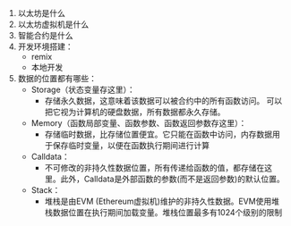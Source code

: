 1. 以太坊是什么
2. 以太坊虚拟机是什么
3. 智能合约是什么
4. 开发环境搭建：
   - remix
   - 本地开发
5. 数据的位置都有哪些：
   - Storage（状态变量存这里）：
     - 存储永久数据，这意味着该数据可以被合约中的所有函数访问。 可以把它视为计算机的硬盘数据，所有数据都永久存储。
   - Memory（函数局部变量、函数参数、函数返回参数存这里）：
     - 存储临时数据，比存储位置便宜。它只能在函数中访问，内存数据用于保存临时变量，以便在函数执行期间进行计算
   - Calldata：
     - 不可修改的非持久性数据位置，所有传递给函数的值，都存储在这里。此外，Calldata是外部函数的参数(而不是返回参数)的默认位置。
   - Stack：
     - 堆栈是由EVM (Ethereum虚拟机)维护的非持久性数据。EVM使用堆栈数据位置在执行期间加载变量。堆栈位置最多有1024个级别的限制

